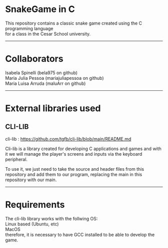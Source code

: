 # SnakeGame in C

This repository contains a classic snake game created using the C programming language <br/>
for a class in the Cesar School university.


--------------------------------------------------------------------------------------------
 # Collaborators

Isabela Spinelli  (bela975 on github) <br/>
Maria Julia Pessoa (mariajuliapessoa on github) <br/>
Maria Luisa Arruda (maluArr on github) 

-------------------------------------------------------------------------------------------
# External libraries used
## CLI-LIB
cli-lib : https://github.com/tgfb/cli-lib/blob/main/README.md

Cli-lib is a library created for developing C applications and games and with it we will manage the player's screens and inputs via the keyboard peripheral.

To use it, we just need to take the source and header files from this repository and add them to our program, replacing the main in this repository with our main.

------------------------------------------------------------------------------------------
# Requirements

 The cli-lib library works with the follwing OS: <br/>
      Linux based (Ubuntu, etc)<br/>
      MacOS<br/>
 therefore, it is necessary to have GCC installed to be able to develop the game.
